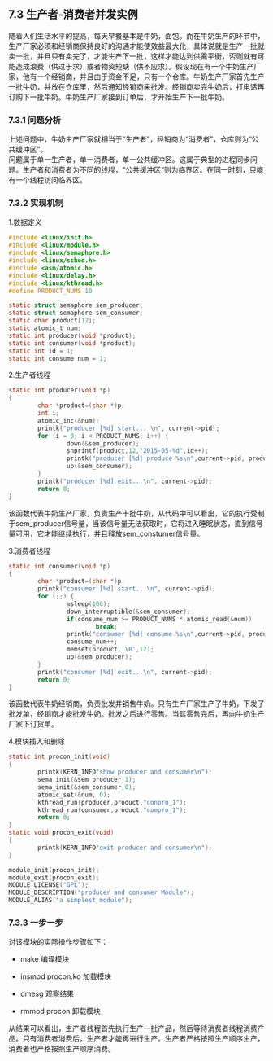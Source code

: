 ## 7.3 生产者-消费者并发实例

随着人们生活水平的提高，每天早餐基本是牛奶，面包。而在牛奶生产的环节中，生产厂家必须和经销商保持良好的沟通才能使效益最大化，具体说就是生产一批就卖一批，并且只有卖完了，才能生产下一批，这样才能达到供需平衡，否则就有可能造成浪费（供过于求）或者物资短缺（供不应求）。假设现在有一个牛奶生产厂家，他有一个经销商，并且由于资金不足，只有一个仓库。牛奶生产厂家首先生产一批牛奶，并放在仓库里，然后通知经销商来批发。经销商卖完牛奶后，打电话再订购下一批牛奶。牛奶生产厂家接到订单后，才开始生产下一批牛奶。

### 7.3.1 问题分析

上述问题中，牛奶生产厂家就相当于“生产者”，经销商为“消费者”，仓库则为“公共缓冲区”。  
问题属于单一生产者，单一消费者，单一公共缓冲区。这属于典型的进程同步问题。生产者和消费者为不同的线程，“公共缓冲区“则为临界区。在同一时刻，只能有一个线程访问临界区。

### 7.3.2 实现机制

1.数据定义

```c
#include <linux/init.h>
#include <linux/module.h>
#include <linux/semaphore.h>
#include <linux/sched.h>
#include <asm/atomic.h>
#include <linux/delay.h>
#include <linux/kthread.h>
#define PRODUCT_NUMS 10

static struct semaphore sem_producer;
static struct semaphore sem_consumer;
static char product[12];
static atomic_t num;
static int producer(void *product);
static int consumer(void *product);
static int id = 1;
static int consume_num = 1;
```

2.生产者线程

```c
static int producer(void *p)
{
        char *product=(char *)p;
        int i;
        atomic_inc(&num);
        printk("producer [%d] start... \n", current->pid);
        for (i = 0; i < PRODUCT_NUMS; i++) {
                down(&sem_producer);
                snprintf(product,12,"2015-05-%d",id++);
                printk("producer [%d] produce %s\n",current->pid, product);
                up(&sem_consumer);
        }
        printk("producer [%d] exit...\n", current->pid);
        return 0;
}
```

该函数代表牛奶生产厂家，负责生产十批牛奶，从代码中可以看出，它的执行受制于sem\_producer信号量，当该信号量无法获取时，它将进入睡眠状态，直到信号量可用，它才能继续执行，并且释放sem\_constumer信号量。

3.消费者线程

```c
static int consumer(void *p)
{
        char *product=(char *)p;
        printk("consumer [%d] start...\n", current->pid);
        for (;;) {
                msleep(100);
                down_interruptible(&sem_consumer);
                if(consume_num >= PRODUCT_NUMS * atomic_read(&num))
                        break;
                printk("consumer [%d] consume %s\n",current->pid, product);
                consume_num++;
                memset(product,'\0',12);
                up(&sem_producer);
        }
        printk("consumer [%d] exit...\n", current->pid);
        return 0;
}
```

该函数代表牛奶经销商，负责批发并销售牛奶。只有生产厂家生产了牛奶，下发了批发单，经销商才能批发牛奶。批发之后进行零售。当其零售完后，再向牛奶生产厂家下订货单。

4.模块插入和删除

```c
static int procon_init(void)
{
        printk(KERN_INFO"show producer and consumer\n");
        sema_init(&sem_producer,1);
        sema_init(&sem_consumer,0);
        atomic_set(&num, 0);
        kthread_run(producer,product,"conpro_1");
        kthread_run(consumer,product,"compro_1");
        return 0;
}
static void procon_exit(void)
{
        printk(KERN_INFO"exit producer and consumer\n");
}

module_init(procon_init);
module_exit(procon_exit);
MODULE_LICENSE("GPL");
MODULE_DESCRIPTION("producer and consumer Module");
MODULE_ALIAS("a simplest module");
```

### 7.3.3 一步一步

对该模块的实际操作步骤如下：

* make 编译模块

* insmod procon.ko 加载模块

* dmesg 观察结果

* rmmod procon 卸载模块

从结果可以看出，生产者线程首先执行生产一批产品，然后等待消费者线程消费产品。只有消费者消费后，生产者才能再进行生产。生产者严格按照生产顺序生产，消费者也严格按照生产顺序消费。

